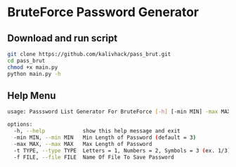 # BruteForce Password Generator
## Download and run script
```bash
git clone https://github.com/kalivhack/pass_brut.git
cd pass_brut
chmod +x main.py
python main.py -h
```
## Help Menu
```bash
usage: Passsword List Generator For BruteForce [-h] [-min MIN] -max MAX -t TYPE [-f FILE]

options:
  -h, --help            show this help message and exit
  -min MIN, --min MIN   Min Length of Password (default = 3)
  -max MAX, --max MAX   Max Length of Password
  -t TYPE, --type TYPE  Letters = 1, Numbers = 2, Symbols = 3 (ex. 1/3)
  -f FILE, --file FILE  Name Of File To Save Password
```
